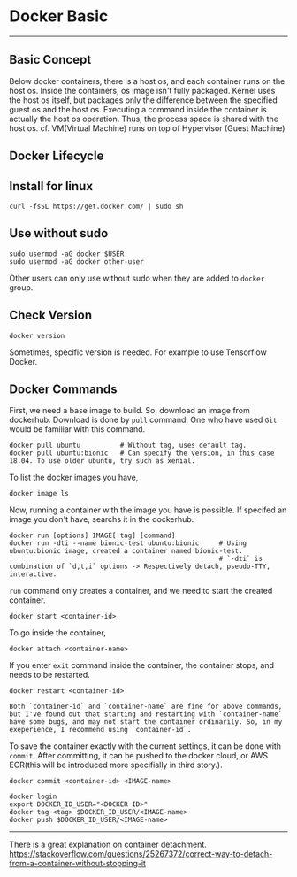 # Docker Basic
---
## Basic Concept
Below docker containers, there is a host os, and each container runs on the host os. Inside the containers, os image isn't fully packaged. Kernel uses the host os itself, but packages only the difference between the specified guest os and the host os. Executing a command inside the container is actually the host os operation. Thus, the process space is shared with the host os.
cf. VM(Virtual Machine) runs on top of Hypervisor (Guest Machine)

## Docker Lifecycle


## Install for linux
```
curl -fsSL https://get.docker.com/ | sudo sh
```
## Use without sudo
```
sudo usermod -aG docker $USER
sudo usermod -aG docker other-user
```
Other users can only use without sudo when they are added to `docker` group.

## Check Version
```
docker version
```
Sometimes, specific version is needed. For example to use Tensorflow Docker.

## Docker Commands
First, we need a base image to build. So, download an image from dockerhub.
Download is done by `pull` command. One who have used `Git` would be familiar with this command.
```
docker pull ubuntu          # Without tag, uses default tag.
docker pull ubuntu:bionic   # Can specify the version, in this case 18.04. To use older ubuntu, try such as xenial.
```
To list the docker images you have,
```
docker image ls
```
Now, running a container with the image you have is possible.
If specifed an image you don't have, searchs it in the dockerhub.
```
docker run [options] IMAGE[:tag] [command]
docker run -dti --name bionic-test ubuntu:bionic     # Using ubuntu:bionic image, created a container named bionic-test.
                                                     # `-dti` is combination of `d,t,i` options -> Respectively detach, pseudo-TTY, interactive.
```
`run` command only creates a container, and we need to start the created container. 
```
docker start <container-id>
```
To go inside the container,
```
docker attach <container-name>
```
If you enter `exit` command inside the container, the container stops, and needs to be restarted.
```
docker restart <container-id>

Both `container-id` and `container-name` are fine for above commands, but I've found out that starting and restarting with `container-name` have some bugs, and may not start the container ordinarily. So, in my exeperience, I recommend using `container-id`.
```

To save the container exactly with the current settings, it can be done with `commit`.
After committing, it can be pushed to the docker cloud, or AWS ECR(this will be introduced more specifially in third story.).
```
docker commit <container-id> <IMAGE-name>
```
```
docker login
export DOCKER_ID_USER="<DOCKER ID>"
docker tag <tag> $DOCKER_ID_USER/<IMAGE-name>
docker push $DOCKER_ID_USER/<IMAGE-name>
```

---
There is a great explanation on container detachment.
https://stackoverflow.com/questions/25267372/correct-way-to-detach-from-a-container-without-stopping-it
